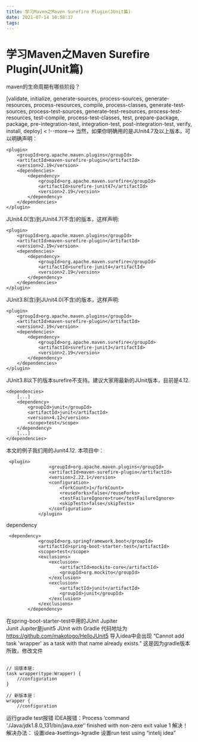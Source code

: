 ```yaml
---
title: 学习Maven之Maven Surefire Plugin(JUnit篇)
date: 2021-07-14 10:58:37
tags:
---
```

# 学习Maven之Maven Surefire Plugin(JUnit篇)
maven的生命周期有哪些阶段？

[validate, initialize, generate-sources, process-sources, generate-resources, process-resources, compile, process-classes, generate-test-sources, process-test-sources, generate-test-resources, process-test-resources, test-compile, process-test-classes, test, prepare-package, package, pre-integration-test, integration-test, post-integration-test, verify, install, deploy]
< !--more-->
当然，如果你明确用的是JUnit4.7及以上版本，可以明确声明：
```
<plugin>
	<groupId>org.apache.maven.plugins</groupId>
	<artifactId>maven-surefire-plugin</artifactId>
	<version>2.19</version>
	<dependencies>
		<dependency>
			<groupId>org.apache.maven.surefire</groupId>
			<artifactId>surefire-junit47</artifactId>
			<version>2.19</version>
		</dependency>
	</dependencies>
</plugin>
```
JUnit4.0(含)到JUnit4.7(不含)的版本，这样声明:
```
<plugin>
	<groupId>org.apache.maven.plugins</groupId>
	<artifactId>maven-surefire-plugin</artifactId>
	<version>2.19</version>
	<dependencies>
		<dependency>
			<groupId>org.apache.maven.surefire</groupId>
			<artifactId>surefire-junit4</artifactId>
			<version>2.19</version>
		</dependency>
	</dependencies>
</plugin>
```
JUnit3.8(含)到JUnit4.0(不含)的版本，这样声明:
```
<plugin>
	<groupId>org.apache.maven.plugins</groupId>
	<artifactId>maven-surefire-plugin</artifactId>
	<version>2.19</version>
	<dependencies>
		<dependency>
			<groupId>org.apache.maven.surefire</groupId>
			<artifactId>surefire-junit3</artifactId>
			<version>2.19</version>
		</dependency>
	</dependencies>
</plugin>
```
JUnit3.8以下的版本surefire不支持。建议大家用最新的JUnit版本，目前是4.12.
```
<dependencies>
	[...]
    <dependency>
        <groupId>junit</groupId>
        <artifactId>junit</artifactId>
        <version>4.12</version>
        <scope>test</scope>
    </dependency>
	[...]        
</dependencies>
```
本文的例子我们用的Junit4.12.
本项目中：
```pom
 <plugin>
                <groupId>org.apache.maven.plugins</groupId>
                <artifactId>maven-surefire-plugin</artifactId>
                <version>2.22.1</version>
                <configuration>
                    <forkCount>1</forkCount>
                    <reuseForks>false</reuseForks>
                    <testFailureIgnore>true</testFailureIgnore>
                    <skipTests>false</skipTests>
                </configuration>
            </plugin>
```
dependency
```
 <dependency>
            <groupId>org.springframework.boot</groupId>
            <artifactId>spring-boot-starter-test</artifactId>
            <scope>test</scope>
            <exclusions>
                <exclusion>
                    <artifactId>mockito-core</artifactId>
                    <groupId>org.mockito</groupId>
                </exclusion>
                <exclusion>
                    <artifactId>junit</artifactId>
                    <groupId>junit</groupId>
                </exclusion>
            </exclusions>
        </dependency>
```
在spring-boot-starter-test中用的JUnit Jupiter        
Junit Jupiter是junit5
JUnit with Gradle
代码地址为
https://github.com/makotogo/HelloJUnit5
导入idea中会出现
“Cannot add task 'wrapper' as a task with that name already exists.”
这是因为gradle版本所致，修改文件
```

// 旧版本是:
task wrapper(type:Wrapper) {
    //configuration
}
 
// 新版本是：
wrapper {
    //configuration

```
运行gradle test报错
IDEA报错：Process ‘command ‘./Java/jdk1.8.0_131/bin/java.exe‘‘ finished with non-zero exit value 1 解决！
解决办法：
设置idea-》settings-》gradle 
设置run test using “intelij idea”